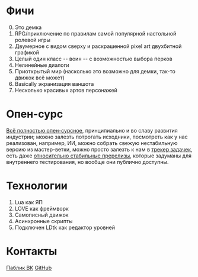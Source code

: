# Фичи

0. Это демка
1. RPG/приключение по правилам самой популярной настольной ролевой игры
2. Двумерное с видом сверху и раскрашенной pixel art двухбитной графикой
3. Целый один класс -- воин -- с возможностью выбора перков
4. Нелинейные диалоги
5. Приоткрытый мир (насколько это возможно для демки, так-то движок всё может)
6. Basically экранизация ваншота
7. Несколько красивых артов персонажей

# Опен-сурс

[Всё полностью опен-сурсное](https://github.com/girvel/fallen), принципиально и во славу развития индустрии; можно залезть потрогать исходники, посмотреть как у нас реализован, например, ИИ, можно собрать свежую нестабильную версию из мастер-ветки, можно просто залезть к нам в [трекер задачек](https://github.com/users/girvel/projects/3/views/1), есть даже [относительно стабильные пререлизы](https://github.com/girvel/fallen/releases), которые задуманы для внутреннего тестирования, но вообще они публично доступны.

# Технологии

1. Lua как ЯП
2. LOVE как фреймворк
3. Самописный движок
4. Асинхронные скрипты
5. Подключен LDtk как редактор уровней

# Контакты

[Паблик ВК](https://vk.com/st_celeste)
[GitHub](https://)
